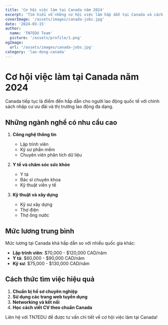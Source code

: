 ```yaml
---
title: 'Cơ hội việc làm tại Canada năm 2024'
excerpt: 'Tìm hiểu về những cơ hội việc làm hấp dẫn tại Canada và cách thức xin việc hiệu quả nhất.'
coverImage: '/assets/images/canada-jobs.jpg'
date: '2024-03-15'
author:
  name: 'TN7EDU Team'
  picture: '/assets/profile/1.png'
ogImage:
  url: '/assets/images/canada-jobs.jpg'
category: 'lao-dong-canada'
---
```


# Cơ hội việc làm tại Canada năm 2024

Canada tiếp tục là điểm đến hấp dẫn cho người lao động quốc tế với chính sách nhập cư ưu đãi và thị trường lao động đa dạng.

## Những ngành nghề có nhu cầu cao

1. **Công nghệ thông tin**
   - Lập trình viên
   - Kỹ sư phần mềm
   - Chuyên viên phân tích dữ liệu

2. **Y tế và chăm sóc sức khỏe**
   - Y tá
   - Bác sĩ chuyên khoa
   - Kỹ thuật viên y tế

3. **Kỹ thuật và xây dựng**
   - Kỹ sư xây dựng
   - Thợ điện
   - Thợ ống nước

## Mức lương trung bình

Mức lương tại Canada khá hấp dẫn so với nhiều quốc gia khác:

- **Lập trình viên**: $70,000 - $120,000 CAD/năm
- **Y tá**: $60,000 - $90,000 CAD/năm  
- **Kỹ sư**: $75,000 - $130,000 CAD/năm

## Cách thức tìm việc hiệu quả

1. **Chuẩn bị hồ sơ chuyên nghiệp**
2. **Sử dụng các trang web tuyển dụng**
3. **Networking và kết nối**
4. **Học cách viết CV theo chuẩn Canada**

Liên hệ với TN7EDU để được tư vấn chi tiết về cơ hội việc làm tại Canada!